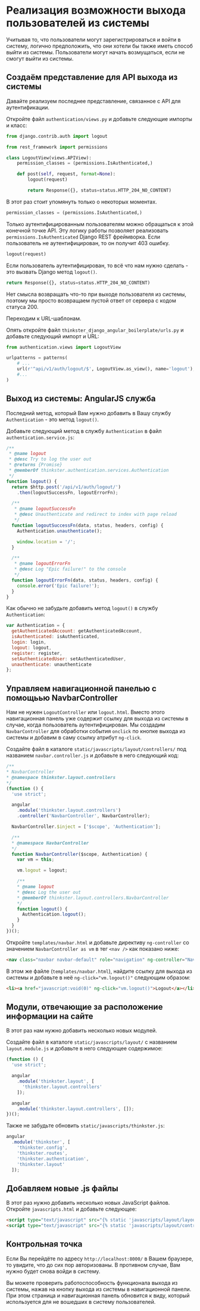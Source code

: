 # Реализация возможности выхода пользователей из системы

Учитывая то, что пользователи могут зарегистрироваться и войти в систему, логично предположить, что они хотели бы также иметь способ выйти из системы. Пользователи могут начать возмущаться, если не смогут выйти из системы.

## Создаём представление для API выхода из системы

Давайте реализуем последнее представление, связанное с API для  аутентификации.

Откройте файл `authentication/views.py` и добавьте следующие импорты и класс:

```python
from django.contrib.auth import logout

from rest_framework import permissions

class LogoutView(views.APIView):
    permission_classes = (permissions.IsAuthenticated,)

    def post(self, request, format=None):
        logout(request)

        return Response({}, status=status.HTTP_204_NO_CONTENT)
```

В этот раз стоит упомянуть только о некоторых моментах.

```python
permission_classes = (permissions.IsAuthenticated,)
```

Только аутентифицированным пользователям можно обращаться к этой конечной точке API. Эту логику работы позволяет реализовать `permissions.IsAuthenticated` Django REST фреймворка. Если пользователь не аутентифицирован, то он получит 403 ошибку.

```python
logout(request)
```

Если пользователь аутентифицирован, то всё что нам нужно сделать - это вызвать Django метод `logout()`.

```python
return Response({}, status=status.HTTP_204_NO_CONTENT)
```

Нет смысла возвращать что-то при выходе пользователя из системы, поэтому мы просто возвращаем пустой ответ от сервера с кодом статуса 200.

Переходим к URL-шаблонам.

Опять откройте файл `thinkster_django_angular_boilerplate/urls.py` и добавьте следующий импорт и URL:

```python
from authentication.views import LogoutView

urlpatterns = patterns(
    # ...
    url(r'^api/v1/auth/logout/$', LogoutView.as_view(), name='logout'),
    #...
)
```

## Выход из системы: AngularJS служба

Последний метод, который Вам нужно добавить в Вашу службу `Authentication` - это метод `logout()`.

Добавьте следующий метод в службу `Authentication` в файл `authentication.service.js`:

```javascript
/**
 * @name logout
 * @desc Try to log the user out
 * @returns {Promise}
 * @memberOf thinkster.authentication.services.Authentication
 */
function logout() {
  return $http.post('/api/v1/auth/logout/')
    .then(logoutSuccessFn, logoutErrorFn);

  /**
   * @name logoutSuccessFn
   * @desc Unauthenticate and redirect to index with page reload
   */
  function logoutSuccessFn(data, status, headers, config) {
    Authentication.unauthenticate();

    window.location = '/';
  }

  /**
   * @name logoutErrorFn
   * @desc Log "Epic failure!" to the console
   */
  function logoutErrorFn(data, status, headers, config) {
    console.error('Epic failure!');
  }
}
```
Как обычно не забудьте добавить метод `logout()` в службу `Authentication`:

```javascript
var Authentication = {
  getAuthenticatedAccount: getAuthenticatedAccount,
  isAuthenticated: isAuthenticated,
  login: login,
  logout: logout,
  register: register,
  setAuthenticatedUser: setAuthenticatedUser,
  unauthenticate: unauthenticate
};
```

## Управляем навигационной панелью с помощьью NavbarController

Нам не нужен `LogoutController` или `logout.html`. Вместо этого навигационная панель уже содержит ссылку для выхода из системы в случае, когда пользователь аутентифицирован. Мы создадим `NavbarController` для обработки события `onclick` по кнопке выхода из системы и добавим в саму ссылку атрибут `ng-click`.

Создайте файл в каталоге `static/javascripts/layout/controllers/` под названием `navbar.controller.js` и добавьте в него следующий код:

```javascript
/**
* NavbarController
* @namespace thinkster.layout.controllers
*/
(function () {
  'use strict';

  angular
    .module('thinkster.layout.controllers')
    .controller('NavbarController', NavbarController);

  NavbarController.$inject = ['$scope', 'Authentication'];

  /**
  * @namespace NavbarController
  */
  function NavbarController($scope, Authentication) {
    var vm = this;

    vm.logout = logout;

    /**
    * @name logout
    * @desc Log the user out
    * @memberOf thinkster.layout.controllers.NavbarController
    */
    function logout() {
      Authentication.logout();
    }
  }
})();
```

Откройте `templates/navbar.html` и добавьте директиву `ng-controller` со значением `NavbarController as vm` в тег `<nav />` как показано ниже:

```html
<nav class="navbar navbar-default" role="navigation" ng-controller="NavbarController as vm">
```
В этом же файле (`templates/navbar.html`), найдите ссылку для выхода из системы и добавьте в неё `ng-click="vm.logout()"` следующим образом:

```html
<li><a href="javascript:void(0)" ng-click="vm.logout()">Logout</a></li>
```

## Модули, отвечающие за расположение информации на сайте

В этот раз нам нужно добавить несколько новых модулей.

Создайте файл в каталоге `static/javascripts/layout/` с названием `layout.module.js` и добавьте в него следующее содержимое:

```javascript
(function () {
  'use strict';

  angular
    .module('thinkster.layout', [
      'thinkster.layout.controllers'
    ]);

  angular
    .module('thinkster.layout.controllers', []);
})();
```

Также не забудьте обновить `static/javascripts/thinkster.js`:

```javascript
angular
  .module('thinkster', [
    'thinkster.config',
    'thinkster.routes',
    'thinkster.authentication',
    'thinkster.layout'
  ]);
```

## Добавляем новые .js файлы

В этот раз нужно добавить несколько новых JavaScript файлов. Откройте `javascripts.html` и добавьте следующее:

```html
<script type="text/javascript" src="{% static 'javascripts/layout/layout.module.js' %}"></script>
<script type="text/javascript" src="{% static 'javascripts/layout/controllers/navbar.controller.js' %}"></script>
```

## Контрольная точка

Если Вы перейдёте по адресу `http://localhost:8000/` в Вашем браузере, то увидите, что до сих пор авторизованы. В противном случае, Вам нужно будет снова войди в систему.

Вы можете проверить работоспособность функционала выхода из системы, нажав на кнопку выхода из системы в навигационной панели. При этом  страница и навигационная панель обновится к виду, который используется для не вошедших в систему пользователей.
